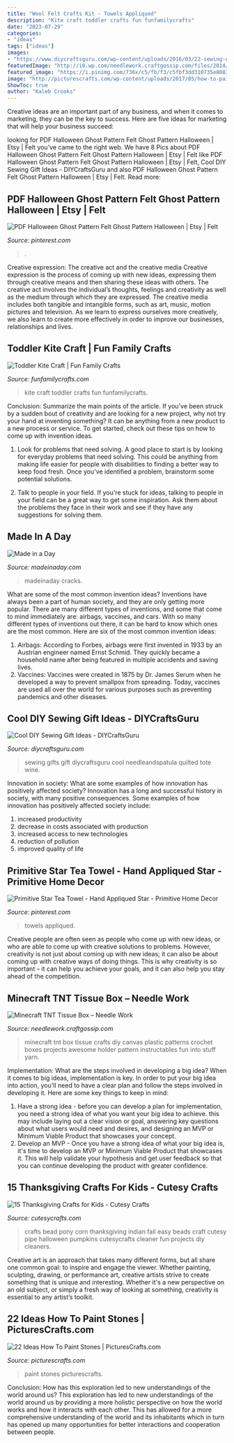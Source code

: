 ```yaml
---
title: "Wool Felt Crafts Kit - Towels Appliqued"
description: "Kite craft toddler crafts fun funfamilycrafts"
date: "2023-07-29"
categories:
- "ideas"
tags: ["ideas"]
images:
- "https://www.diycraftsguru.com/wp-content/uploads/2016/03/22-sewing-gifts-featured-image.jpg"
featuredImage: "http://i0.wp.com/needlework.craftgossip.com/files/2014/03/FIDEWMIHSVGCERM.MEDIUM.jpg?fit=620%2C620"
featured_image: "https://i.pinimg.com/736x/c5/fb/f3/c5fbf3dd310735e8083df253718b91c8.jpg"
image: "http://picturescrafts.com/wp-content/uploads/2017/05/how-to-paint-stones-5.jpg"
ShowToc: true
author: "Kaleb Crooks"
---
```



Creative ideas are an important part of any business, and when it comes to marketing, they can be the key to success. Here are five ideas for marketing that will help your business succeed: 

	

		
looking for PDF Halloween Ghost Pattern Felt Ghost Pattern Halloween | Etsy | Felt you've came to the right web. We have 8 Pics about PDF Halloween Ghost Pattern Felt Ghost Pattern Halloween | Etsy | Felt like PDF Halloween Ghost Pattern Felt Ghost Pattern Halloween | Etsy | Felt, Cool DIY Sewing Gift Ideas - DIYCraftsGuru and also PDF Halloween Ghost Pattern Felt Ghost Pattern Halloween | Etsy | Felt. Read more:
		
    
## PDF Halloween Ghost Pattern Felt Ghost Pattern Halloween | Etsy | Felt

<img loading=lazy src="https://i.pinimg.com/736x/c5/fb/f3/c5fbf3dd310735e8083df253718b91c8.jpg" onerror="this.onerror=null;this.src='https://tse4.mm.bing.net/th?id=OIP.BjCp0iydTuV1lvEe9GJwsQHaHa&amp;pid=15.1';" alt="PDF Halloween Ghost Pattern Felt Ghost Pattern Halloween | Etsy | Felt">

_Source: pinterest.com_

>. 

	

Creative expression: The creative act and the creative media
Creative expression is the process of coming up with new ideas, expressing them through creative means and then sharing these ideas with others. The creative act involves the individual’s thoughts, feelings and creativity as well as the medium through which they are expressed. The creative media includes both tangible and intangible forms, such as art, music, motion pictures and television. As we learn to express ourselves more creatively, we also learn to create more effectively in order to improve our businesses, relationships and lives.

    
## Toddler Kite Craft | Fun Family Crafts

<img loading=lazy src="https://funfamilycrafts.com/wp-content/uploads/2015/03/2015-02-20-14.56.19.jpg" onerror="this.onerror=null;this.src='https://tse2.mm.bing.net/th?id=OIP.7gR3ilLSZ5ADQcfTzdDovgHaEK&amp;pid=15.1';" alt="Toddler Kite Craft | Fun Family Crafts">

_Source: funfamilycrafts.com_

>kite craft toddler crafts fun funfamilycrafts. 

	

Conclusion: Summarize the main points of the article.
If you've been struck by a sudden bout of creativity and are looking for a new project, why not try your hand at inventing something? It can be anything from a new product to a new process or service. To get started, check out these tips on how to come up with invention ideas.
1. Look for problems that need solving. A good place to start is by looking for everyday problems that need solving. This could be anything from making life easier for people with disabilities to finding a better way to keep food fresh. Once you've identified a problem, brainstorm some potential solutions.

2. Talk to people in your field. If you're stuck for ideas, talking to people in your field can be a great way to get some inspiration. Ask them about the problems they face in their work and see if they have any suggestions for solving them.

    
## Made In A Day

<img loading=lazy src="https://madeinaday.com/wp-content/uploads/2020/05/Wave-home.jpg" onerror="this.onerror=null;this.src='https://tse1.mm.bing.net/th?id=OIP.PeLuTcnM_qR4m6mmyIdBvgHaLH&amp;pid=15.1';" alt="Made in a Day">

_Source: madeinaday.com_

>madeinaday cracks. 

	

What are some of the most common invention ideas?
Inventions have always been a part of human society, and they are only getting more popular. There are many different types of inventions, and some that come to mind immediately are: airbags, vaccines, and cars. With so many different types of inventions out there, it can be hard to know which ones are the most common. Here are six of the most common invention ideas: 
1) Airbags: According to Forbes, airbags were first invented in 1933 by an Austrian engineer named Ernst Schmid. They quickly became a household name after being featured in multiple accidents and saving lives. 
2) Vaccines: Vaccines were created in 1875 by Dr. James Serum when he developed a way to prevent smallpox from spreading. Today, vaccines are used all over the world for various purposes such as preventing pandemics and other diseases.

    
## Cool DIY Sewing Gift Ideas - DIYCraftsGuru

<img loading=lazy src="https://www.diycraftsguru.com/wp-content/uploads/2016/03/22-sewing-gifts-featured-image.jpg" onerror="this.onerror=null;this.src='https://tse1.mm.bing.net/th?id=OIP.vfhigw9q2tY2NQI5j0PXZAHaJ3&amp;pid=15.1';" alt="Cool DIY Sewing Gift Ideas - DIYCraftsGuru">

_Source: diycraftsguru.com_

>sewing gifts gift diycraftsguru cool needleandspatula quilted tote wine. 

	

Innovation in society: What are some examples of how innovation has positively affected society?
Innovation has a long and successful history in society, with many positive consequences. Some examples of how innovation has positively affected society include: 
1. increased productivity 
2. decrease in costs associated with production 
3. increased access to new technologies 
4. reduction of pollution 
5. improved quality of life 

    
## Primitive Star Tea Towel - Hand Appliqued Star - Primitive Home Decor

<img loading=lazy src="https://i.pinimg.com/736x/6b/fd/38/6bfd38183ad57323b4d27ac9d4c1da95.jpg" onerror="this.onerror=null;this.src='https://tse4.mm.bing.net/th?id=OIP.jvX1s5zcSrR0NVR8pbl-rgHaJ4&amp;pid=15.1';" alt="Primitive Star Tea Towel - Hand Appliqued Star - Primitive Home Decor">

_Source: pinterest.com_

>towels appliqued. 

	

Creative people are often seen as people who come up with new ideas, or who are able to come up with creative solutions to problems. However, creativity is not just about coming up with new ideas; it can also be about coming up with creative ways of doing things. This is why creativity is so important – it can help you achieve your goals, and it can also help you stay ahead of the competition.

    
## Minecraft TNT Tissue Box – Needle Work

<img loading=lazy src="http://i0.wp.com/needlework.craftgossip.com/files/2014/03/FIDEWMIHSVGCERM.MEDIUM.jpg?fit=620%2C620" onerror="this.onerror=null;this.src='https://tse4.mm.bing.net/th?id=OIP.pBxDR-ScY5XC69WltoobtAHaHa&amp;pid=15.1';" alt="Minecraft TNT Tissue Box – Needle Work">

_Source: needlework.craftgossip.com_

>minecraft tnt box tissue crafts diy canvas plastic patterns crochet boxes projects awesome holder pattern instructables fun into stuff yarn. 

	

Implementation: What are the steps involved in developing a big idea?
When it comes to big ideas, implementation is key. In order to put your big idea into action, you'll need to have a clear plan and follow the steps involved in developing it. Here are some key things to keep in mind: 
1. Have a strong idea - before you can develop a plan for implementation, you need a strong idea of what you want your big idea to achieve. this may include laying out a clear vision or goal, answering key questions about what users would need and desires, and designing an MVP or Minimum Viable Product that showcases your concept. 
2. Develop an MVP - Once you have a strong idea of what your big idea is, it's time to develop an MVP or Minimum Viable Product that showcases it. This will help validate your hypothesis and get user feedback so that you can continue developing the product with greater confidence.

    
## 15 Thanksgiving Crafts For Kids - Cutesy Crafts

<img loading=lazy src="http://cutesycrafts.com/wp-content/uploads/2015/10/Thanksgiving-crafts-for-kids-12-1000x710.jpg" onerror="this.onerror=null;this.src='https://tse2.mm.bing.net/th?id=OIP.SnlUhNyB0585mIt9sHYWQwHaFQ&amp;pid=15.1';" alt="15 Thanksgiving Crafts for Kids - Cutesy Crafts">

_Source: cutesycrafts.com_

>crafts bead pony corn thanksgiving indian fall easy beads craft cutesy pipe halloween pumpkins cutesycrafts cleaner fun projects diy cleaners. 

	

Creative art is an approach that takes many different forms, but all share one common goal: to inspire and engage the viewer. Whether painting, sculpting, drawing, or performance art, creative artists strive to create something that is unique and interesting. Whether it's a new perspective on an old subject, or simply a fresh way of looking at something, creativity is essential to any artist’s toolkit.

    
## 22 Ideas How To Paint Stones | PicturesCrafts.com

<img loading=lazy src="http://picturescrafts.com/wp-content/uploads/2017/05/how-to-paint-stones-5.jpg" onerror="this.onerror=null;this.src='https://tse1.mm.bing.net/th?id=OIP.fx8t3NrKmpeNsL9Tkb6mQAHaFj&amp;pid=15.1';" alt="22 Ideas How To Paint Stones | PicturesCrafts.com">

_Source: picturescrafts.com_

>paint stones picturescrafts. 

	

Conclusion: How has this exploration led to new understandings of the world around us?
This exploration has led to new understandings of the world around us by providing a more holistic perspective on how the world works and how it interacts with each other. This has allowed for a more comprehensive understanding of the world and its inhabitants which in turn has opened up many opportunities for better interactions and cooperation between people.

